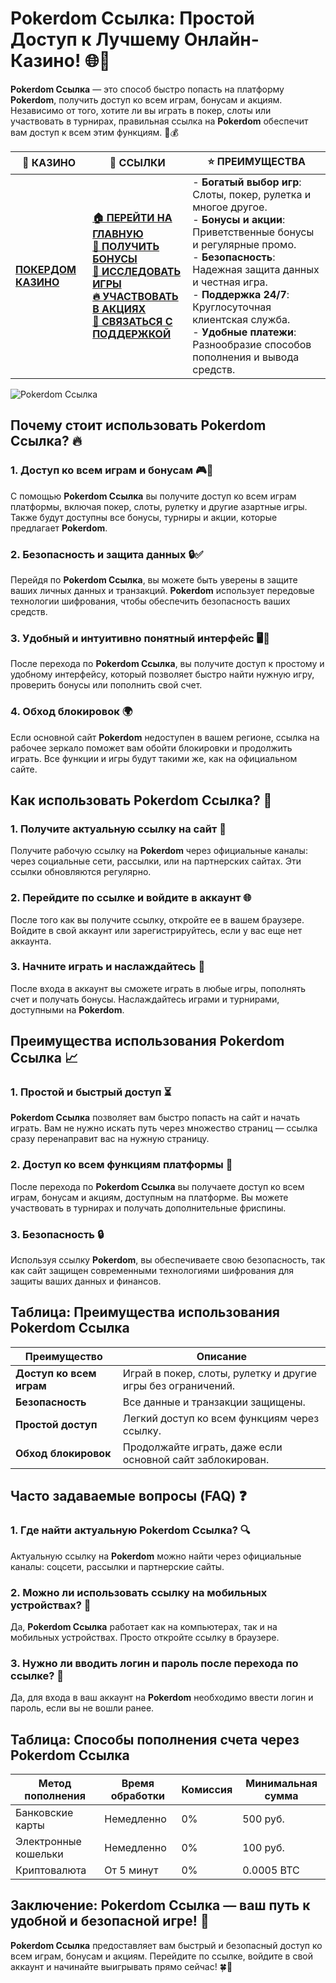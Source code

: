 # **Pokerdom Ссылка: Простой Доступ к Лучшему Онлайн-Казино!** 🌐🎰

**Pokerdom Ссылка** — это способ быстро попасть на платформу **Pokerdom**, получить доступ ко всем играм, бонусам и акциям. Независимо от того, хотите ли вы играть в покер, слоты или участвовать в турнирах, правильная ссылка на **Pokerdom** обеспечит вам доступ к всем этим функциям. 📲💰

| 🎰 **КАЗИНО**                             | 🔗 **ССЫЛКИ**                                                                                                                                                                                                 | ⭐ **ПРЕИМУЩЕСТВА**                                                                                     |
|-------------------------------------------|---------------------------------------------------------------------------------------------------------------------------------------------------------------------------------------------------------------|--------------------------------------------------------------------------------------------------------|
| **[ПОКЕРДОМ КАЗИНО](https://brandplay.link/4k77v2yx)** | **[🏠 ПЕРЕЙТИ НА ГЛАВНУЮ](https://brandplay.link/4k77v2yx)** <br> **[🎁 ПОЛУЧИТЬ БОНУСЫ](https://brandplay.link/4k77v2yx)** <br> **[🎲 ИССЛЕДОВАТЬ ИГРЫ](https://brandplay.link/4k77v2yx)** <br> **[🔥 УЧАСТВОВАТЬ В АКЦИЯХ](https://brandplay.link/4k77v2yx)** <br> **[💬 СВЯЗАТЬСЯ С ПОДДЕРЖКОЙ](https://brandplay.link/4k77v2yx)** | - **Богатый выбор игр**: Слоты, покер, рулетка и многое другое.<br>- **Бонусы и акции**: Приветственные бонусы и регулярные промо.<br>- **Безопасность**: Надежная защита данных и честная игра.<br>- **Поддержка 24/7**: Круглосуточная клиентская служба.<br>- **Удобные платежи**: Разнообразие способов пополнения и вывода средств. |

![Pokerdom Ссылка](https://sun9-78.userapi.com/impf/c847217/v847217583/ffb95/Q1_QHrnE5fw.jpg?size=1280x439&quality=96&sign=eaada05ad781ebcf409d1ae76d53df79&type=album)

## Почему стоит использовать **Pokerdom Ссылка**? 🔥

### 1. **Доступ ко всем играм и бонусам** 🎮💸

С помощью **Pokerdom Ссылка** вы получите доступ ко всем играм платформы, включая покер, слоты, рулетку и другие азартные игры. Также будут доступны все бонусы, турниры и акции, которые предлагает **Pokerdom**.

### 2. **Безопасность и защита данных** 🔒✅

Перейдя по **Pokerdom Ссылка**, вы можете быть уверены в защите ваших личных данных и транзакций. **Pokerdom** использует передовые технологии шифрования, чтобы обеспечить безопасность ваших средств.

### 3. **Удобный и интуитивно понятный интерфейс** 🖥️📱

После перехода по **Pokerdom Ссылка**, вы получите доступ к простому и удобному интерфейсу, который позволяет быстро найти нужную игру, проверить бонусы или пополнить свой счет.

### 4. **Обход блокировок** 🌍

Если основной сайт **Pokerdom** недоступен в вашем регионе, ссылка на рабочее зеркало поможет вам обойти блокировки и продолжить играть. Все функции и игры будут такими же, как на официальном сайте.

## Как использовать **Pokerdom Ссылка**? 🏁

### 1. **Получите актуальную ссылку на сайт** 🔗

Получите рабочую ссылку на **Pokerdom** через официальные каналы: через социальные сети, рассылки, или на партнерских сайтах. Эти ссылки обновляются регулярно.

### 2. **Перейдите по ссылке и войдите в аккаунт** 🌐

После того как вы получите ссылку, откройте ее в вашем браузере. Войдите в свой аккаунт или зарегистрируйтесь, если у вас еще нет аккаунта.

### 3. **Начните играть и наслаждайтесь** 🎲

После входа в аккаунт вы сможете играть в любые игры, пополнять счет и получать бонусы. Наслаждайтесь играми и турнирами, доступными на **Pokerdom**.

## Преимущества использования **Pokerdom Ссылка** 📈

### 1. **Простой и быстрый доступ** ⏳

**Pokerdom Ссылка** позволяет вам быстро попасть на сайт и начать играть. Вам не нужно искать путь через множество страниц — ссылка сразу перенаправит вас на нужную страницу.

### 2. **Доступ ко всем функциям платформы** 🎰

После перехода по **Pokerdom Ссылка** вы получаете доступ ко всем играм, бонусам и акциям, доступным на платформе. Вы можете участвовать в турнирах и получать дополнительные фриспины.

### 3. **Безопасность** 🔒

Используя ссылку **Pokerdom**, вы обеспечиваете свою безопасность, так как сайт защищен современными технологиями шифрования для защиты ваших данных и финансов.

## Таблица: Преимущества использования **Pokerdom Ссылка**

| Преимущество               | Описание                                       |
|----------------------------|------------------------------------------------|
| **Доступ ко всем играм**   | Играй в покер, слоты, рулетку и другие игры без ограничений. |
| **Безопасность**           | Все данные и транзакции защищены.              |
| **Простой доступ**         | Легкий доступ ко всем функциям через ссылку.    |
| **Обход блокировок**       | Продолжайте играть, даже если основной сайт заблокирован. |

## Часто задаваемые вопросы (FAQ) ❓

### **1. Где найти актуальную **Pokerdom Ссылка**?** 🔍

Актуальную ссылку на **Pokerdom** можно найти через официальные каналы: соцсети, рассылки и партнерские сайты.

### **2. Можно ли использовать ссылку на мобильных устройствах?** 📱

Да, **Pokerdom Ссылка** работает как на компьютерах, так и на мобильных устройствах. Просто откройте ссылку в браузере.

### **3. Нужно ли вводить логин и пароль после перехода по ссылке?** 📝

Да, для входа в ваш аккаунт на **Pokerdom** необходимо ввести логин и пароль, если вы не вошли ранее.

## Таблица: Способы пополнения счета через **Pokerdom Ссылка**

| Метод пополнения   | Время обработки | Комиссия | Минимальная сумма |
|---------------------|------------------|----------|-------------------|
| Банковские карты    | Немедленно       | 0%       | 500 руб.          |
| Электронные кошельки| Немедленно       | 0%       | 100 руб.          |
| Криптовалюта        | От 5 минут       | 0%       | 0.0005 BTC        |

## Заключение: **Pokerdom Ссылка** — ваш путь к удобной и безопасной игре! 🎉

**Pokerdom Ссылка** предоставляет вам быстрый и безопасный доступ ко всем играм, бонусам и акциям. Перейдите по ссылке, войдите в свой аккаунт и начинайте выигрывать прямо сейчас! 🍀🎰

